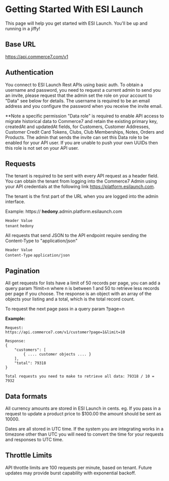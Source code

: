 # Getting Started With ESI Launch

This page will help you get started with ESI Launch. You'll be up and running in a jiffy!

## Base URL

https://api.commerce7.com/v1

## Authentication

You connect to ESI Launch Rest APIs using basic auth. To obtain a username and password, you need to request a current admin to send you an invite, please request that the admin set the role on your account to "Data" see below for details. The username is required to be an email address and you configure the password when you receive the invite email.

\*\*Note a specific permission "Data role" is required to enable API access to migrate historical data to Commerce7 and retain the existing primary key, createdAt and updatedAt fields, for Customers, Customer Addresses, Customer Credit Card Tokens, Clubs, Club Memberships, Notes, Orders and Products. The admin that sends the invite can set this Data role to be enabled for your API user. If you are unable to push your own UUIDs then this role is not set on your API user.

## Requests

The tenant is required to be sent with every API request as a header field. You can obtain the tenant from logging into the Commerce7 Admin using your API credentials at the following link https://platform.esilaunch.com.

The tenant is the first part of the URL when you are logged into the admin interface.

Example:
https:// **hedony**.admin.platform.esilaunch.com

`Header Value`  
`tenant` `hedony`

All requests that send JSON to the API endpoint require sending the Content-Type to "application/json"

`Header Value`  
`Content-Type` `application/json`

## Pagination

All get requests for lists have a limit of 50 records per page, you can add a query param
?limit=n where n is between 1 and 50 to retrieve less records per page if you choose. The response is an object with an array of the objects your listing and a total, which is the total record count.

To request the next page pass in a query param ?page=n

**Example:**

```
Request:
https://api.commerce7.com/v1/customer?page=1&limit=10

Response:
{
    "customers": [
        { .... customer objects .... }
    ],
    "total": 79318
}

Total requests you need to make to retrieve all data: 79318 / 10 = 7932
```

## Data formats

All currency amounts are stored in ESI Launch in cents. eg. If you pass in a request to update a product price to \$100.00 the amount should be sent as 10000.

Dates are all stored in UTC time. If the system you are integrating works in a timezone other than UTC you will need to convert the time for your requests and responses to UTC time.

## Throttle Limits

API throttle limits are 100 requests per minute, based on tenant. Future updates may provide burst capability with exponential backoff.
